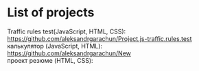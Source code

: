 # List of projects
Traffic rules test(JavaScript, HTML, CSS): 
https://github.com/aleksandrgarachun/Project.js-traffic.rules.test
калькулятор (JavaScript, HTML):
https://github.com/aleksandrgarachun/New   
проект резюме (HTML, CSS):
